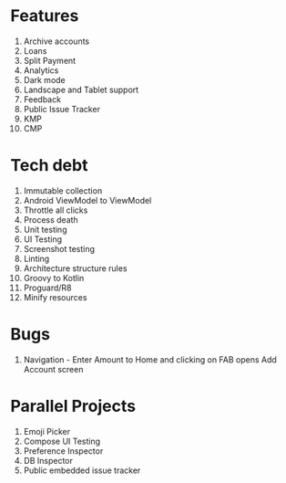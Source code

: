 # Features

1. Archive accounts
2. Loans
3. Split Payment
4. Analytics
5. Dark mode
6. Landscape and Tablet support
7. Feedback
8. Public Issue Tracker
9. KMP
10. CMP

# Tech debt

1. Immutable collection
2. Android ViewModel to ViewModel
3. Throttle all clicks
4. Process death
5. Unit testing
6. UI Testing
7. Screenshot testing
8. Linting
9. Architecture structure rules
10. Groovy to Kotlin
11. Proguard/R8
12. Minify resources

# Bugs

1. Navigation - Enter Amount to Home and clicking on FAB opens Add Account screen

# Parallel Projects

1. Emoji Picker
2. Compose UI Testing
3. Preference Inspector
4. DB Inspector
5. Public embedded issue tracker
